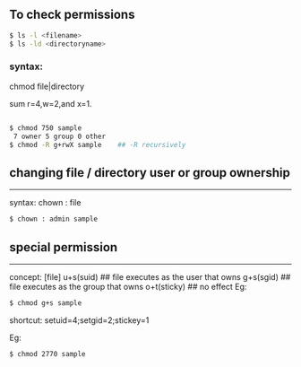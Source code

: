 
## To check permissions
```sh
$ ls -l <filename>
$ ls -ld <directoryname>
```
### syntax:
chmod  file|directory

sum r=4,w=2,and x=1.
```sh

$ chmod 750 sample
 7 owner 5 group 0 other
$ chmod -R g+rwX sample    ## -R recursively
```
## changing file / directory user or group ownership
 -------------------------------------------------
syntax:
  chown : <nameoner> file
```sh
$ chown : admin sample
```
## special permission
 ------------------------------------------------
 concept: [file]
 u+s(suid)  ## file executes as the user that owns
 g+s(sgid)  ## file executes as the group that owns
 o+t(sticky) ## no effect
 Eg:
 ```sh
 $ chmod g+s sample
 ```
 shortcut:
 setuid=4;setgid=2;stickey=1

 Eg:
 ```sh
 $ chmod 2770 sample
```
